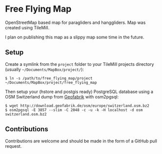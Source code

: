 Free Flying Map
===============

OpenStreetMap based map for paragliders and hanggliders. Map was created using
TileMill.

I plan on publishing this map as a slippy map some time in the future.

Setup
-----

Create a symlink from the `project` folder to your TileMill projects directory
(usually `~/Documents/MapBox/project/`):

    $ ln -s /path/to/free_flying_map/project ~/Documents/MapBox/project/free_flying_map

Then setup your (hstore and postgis ready) PostgreSQL database using a OSM
Switzerland dump from [Geofabrik](http://download.geofabrik.de/osm/europe/)
with osm2pgsql:

    $ wget http://download.geofabrik.de/osm/europe/switzerland.osm.bz2
    $ osm2pgsql -E 3857 --slim -C 2048 -c -u -k -H localhost -d osm switzerland.osm.bz2

Contributions
-------------

Contributions are welcome and should be made in the form of a GitHub pull
request.
